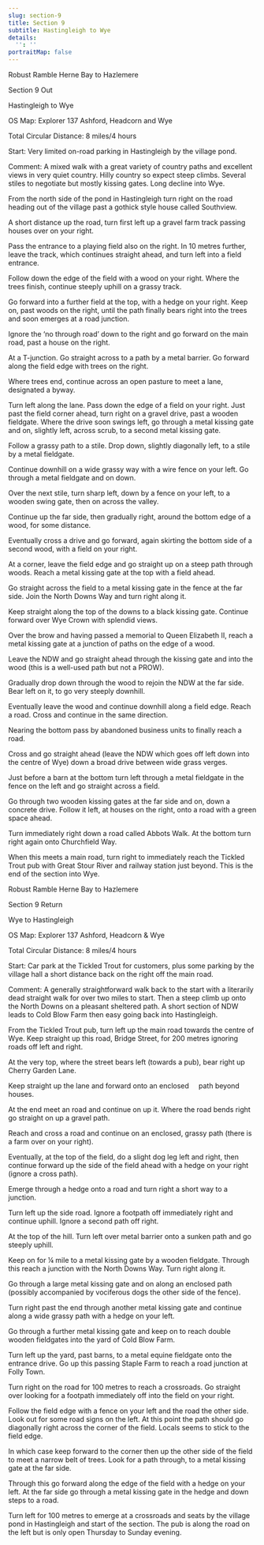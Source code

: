 ```yaml
---
slug: section-9
title: Section 9
subtitle: Hastingleigh to Wye
details:
  '': ''
portraitMap: false
---
```

Robust Ramble Herne Bay to Hazlemere

Section 9 Out

Hastingleigh to Wye

OS Map: Explorer 137 Ashford, Headcorn and Wye

Total Circular Distance: 8 miles/4 hours

Start: Very limited on-road parking in Hastingleigh by the village pond.

Comment: A mixed walk with a great variety of country paths and excellent views in very quiet country. Hilly country so expect steep climbs. Several stiles to negotiate but mostly kissing gates. Long decline into Wye.

From the north side of the pond in Hastingleigh turn right on the road heading out of the village past a gothick style house called Southview.

A short distance up the road, turn first left up a gravel farm track passing houses over on your right.

Pass the entrance to a playing field also on the right. In 10 metres further, leave the track, which continues straight ahead, and turn left into a field entrance.

Follow down the edge of the field with a wood on your right. Where the trees finish, continue steeply uphill on a grassy track.

Go forward into a further field at the top, with a hedge on your right. Keep on, past woods on the right, until the path finally bears right into the trees and soon emerges at a road junction.

Ignore the ‘no through road’ down to the right and go forward on the main road, past a house on the right.

At a T-junction. Go straight across to a path by a metal barrier. Go forward along the field edge with trees on the right.

Where trees end, continue across an open pasture to meet a lane, designated a byway.

Turn left along the lane. Pass down the edge of a field on your right. Just past the field corner ahead, turn right on a gravel drive, past a wooden fieldgate. Where the drive soon swings left, go through a metal kissing gate and on, slightly left, across scrub, to a second metal kissing gate.

Follow a grassy path to a stile. Drop down, slightly diagonally left, to a stile by a metal fieldgate.

Continue downhill on a wide grassy way with a wire fence on your left. Go through a metal fieldgate and on down.

Over the next stile, turn sharp left, down by a fence on your left, to a wooden swing gate, then on across the valley.

Continue up the far side, then gradually right, around the bottom edge of a wood, for some distance.

Eventually cross a drive and go forward, again skirting the bottom side of a second wood, with a field on your right.

At a corner, leave the field edge and go straight up on a steep path through woods. Reach a metal kissing gate at the top with a field ahead.

Go straight across the field to a metal kissing gate in the fence at the far side. Join the North Downs Way and turn right along it.

Keep straight along the top of the downs to a black kissing gate. Continue forward over Wye Crown with splendid views.

Over the brow and having passed a memorial to Queen Elizabeth II, reach a metal kissing gate at a junction of paths on the edge of a wood.

Leave the NDW and go straight ahead through the kissing gate and into the wood (this is a well-used path but not a PROW).

Gradually drop down through the wood to rejoin the NDW at the far side. Bear left on it, to go very steeply downhill.

Eventually leave the wood and continue downhill along a field edge. Reach a road. Cross and continue in the same direction.

Nearing the bottom pass by abandoned business units to finally reach a road.

Cross and go straight ahead (leave the NDW which goes off left down into the centre of Wye) down a broad drive between wide grass verges.

Just before a barn at the bottom turn left through a metal fieldgate in the fence on the left and go straight across a field.

Go through two wooden kissing gates at the far side and on, down a concrete drive. Follow it left, at houses on the right, onto a road with a green space ahead.

Turn immediately right down a road called Abbots Walk. At the bottom turn right again onto Churchfield Way.

When this meets a main road, turn right to immediately reach the Tickled Trout pub with Great Stour River and railway station just beyond. This is the end of the section into Wye.

Robust Ramble Herne Bay to Hazlemere

Section 9 Return

Wye to Hastingleigh

OS Map: Explorer 137 Ashford, Headcorn & Wye

Total Circular Distance: 8 miles/4 hours

Start: Car park at the Tickled Trout for customers, plus some parking by the village hall a short distance back on the right off the main road.

Comment: A generally straightforward walk back to the start with a literarily dead straight walk for over two miles to start. Then a steep climb up onto the North Downs on a pleasant sheltered path. A short section of NDW leads to Cold Blow Farm then easy going back into Hastingleigh.

From the Tickled Trout pub, turn left up the main road towards the centre of Wye. Keep straight up this road, Bridge Street, for 200 metres ignoring roads off left and right.

At the very top, where the street bears left (towards a pub), bear right up Cherry Garden Lane.

Keep straight up the lane and forward onto an enclosed     path beyond houses.

At the end meet an road and continue on up it. Where the road bends right go straight on up a gravel path.

Reach and cross a road and continue on an enclosed, grassy path (there is a farm over on your right).

Eventually, at the top of the field, do a slight dog leg left and right, then continue forward up the side of the field ahead with a hedge on your right (ignore a cross path).

Emerge through a hedge onto a road and turn right a short way to a junction.

Turn left up the side road. Ignore a footpath off immediately right and continue uphill. Ignore a second path off right.

At the top of the hill. Turn left over metal barrier onto a sunken path and go steeply uphill.

Keep on for ¼ mile to a metal kissing gate by a wooden fieldgate. Through this reach a junction with the North Downs Way. Turn right along it.

Go through a large metal kissing gate and on along an enclosed path (possibly accompanied by vociferous dogs the other side of the fence).

Turn right past the end through another metal kissing gate and continue along a wide grassy path with a hedge on your left.

Go through a further metal kissing gate and keep on to reach double wooden fieldgates into the yard of Cold Blow Farm.

Turn left up the yard, past barns, to a metal equine fieldgate onto the entrance drive. Go up this passing Staple Farm to reach a road junction at Folly Town.

Turn right on the road for 100 metres to reach a crossroads. Go straight over looking for a footpath immediately off into the field on your right.

Follow the field edge with a fence on your left and the road the other side. Look out for some road signs on the left. At this point the path should go diagonally right across the corner of the field. Locals seems to stick to the field edge.

In which case keep forward to the corner then up the other side of the field to meet a narrow belt of trees. Look for a path through, to a metal kissing gate at the far side.

Through this go forward along the edge of the field with a hedge on your left. At the far side go through a metal kissing gate in the hedge and down steps to a road.

Turn left for 100 metres to emerge at a crossroads and seats by the village pond in Hastingleigh and start of the section. The pub is along the road on the left but is only open Thursday to Sunday evening.
